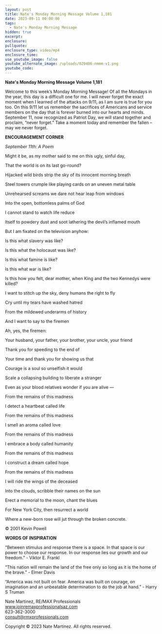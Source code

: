 ```yaml
---
layout: post
title: Nate's Monday Morning Message Volume 1,181
date: 2023-09-11 00:00:00
tags:
  - Nate's Monday Morning Message
hidden: true
excerpt:
enclosure:
pullquote:
enclosure_type: video/mp4
enclosure_time:
use_youtube_image: false
youtube_alternate_image: /uploads/020406-nmmm-v1.png
youtube_code:
---
```

**Nate's Monday Morning Message Volume 1,181**

Welcome to this week’s Monday Morning Message! Of all the Mondays in the year, this day is a difficult one for me. I will never forget the exact moment when I learned of the attacks on 9/11, as I am sure is true for you too. On this 9/11 let us remember the sacrifices of Americans and service members on the day that is forever burned into our hearts and minds. September 11, now recognized as Patriot Day, we will stand together and proclaim, “never forget.” Take a moment today and remember the fallen – may we never forget.

**ENCOURAGEMENT CORNER&nbsp;**

*September 11th: A Poem*

Might it be, as my mother said to me on this ugly, sinful day,

That the world is on its last go-round?

Hijacked wild birds strip the sky of its innocent morning breath

Steel towers crumple like playing cards on an uneven metal table

Unrehearsed screams we dare not hear leap from windows

Into the open, bottomless palms of God

I cannot stand to watch life reduce

Itself to powdery dust and soot lathering the devil’s inflamed mouth

But I am fixated on the television anyhow:

Is this what slavery was like?

Is this what the holocaust was like?

Is this what famine is like?

Is this what war is like?

Is this how you felt, dear mother, when King and the two Kennedys were killed?

I want to stitch up the sky, deny humans the right to fly

Cry until my tears have washed hatred

From the mildewed underarms of history

And I want to say to the firemen

Ah, yes, the firemen:

Your husband, your father, your brother, your uncle, your friend

Thank you for speeding to the end of

Your time and thank you for showing us that

Courage is a soul so unselfish it would

Scale a collapsing building to liberate a stranger

Even as your blood relatives wonder if you are alive —&nbsp;

From the remains of this madness

I detect a heartbeat called life

From the remains of this madness

I smell an aroma called love

From the remains of this madness

I embrace a body called humanity

From the remains of this madness

I construct a dream called hope

From the remains of this madness

I will ride the wings of the deceased

Into the clouds, scribble their names on the sun

Erect a memorial to the moon, chant the blues

For New York City, then resurrect a world

Where a new-born rose will jut through the broken concrete.

© 2001 Kevin Powell



**WORDS OF INSPIRATION**

“Between stimulus and response there is a space. In that space is our power to choose our response. In our response lies our growth and our freedom.” - Viktor E. Frankl

“This nation will remain the land of the free only so long as it is the home of the brave.” - Elmer Davis

“America was not built on fear. America was built on courage, on imagination and an unbeatable determination to do the job at hand.” - Harry S Truman

Nate Martinez, RE/MAX Professionals<br>www.joinremaxprofessionalsaz.com<br>623-362-3000<br>consult@rmxprofessionals.com

Copyright © 2023 Nate Martinez. All rights reserved.